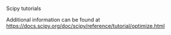 Scipy tutorials

Additional information can be found at https://docs.scipy.org/doc/scipy/reference/tutorial/optimize.html
